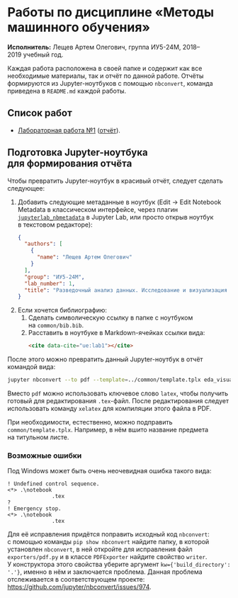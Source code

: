 # Работы по дисциплине «Методы машинного обучения»
**Исполнитель:** Лещев Артем Олегович, группа ИУ5-24М, 2018–2019&nbsp;учебный год.

Каждая работа расположена в&nbsp;своей папке и содержит как все необходимые материалы, так и отчёт по&nbsp;данной работе. Отчёты формируются из&nbsp;Jupyter-ноутбуков с&nbsp;помощью `nbconvert`, команда приведена в&nbsp;`README.md` каждой работы.

## Список работ
* [Лабораторная работа №1](./lab1) ([отчёт](lab1/eda_visualization.pdf)).

## Подготовка Jupyter-ноутбука для&nbsp;формирования отчёта
Чтобы превратить Jupyter-ноутбук в&nbsp;красивый отчёт, следует сделать следующее:

1. Добавить следующие метаданные в&nbsp;ноутбук (Edit -> Edit Notebook Metadata в&nbsp;классическом интерфейсе, через плагин [`jupyterlab_nbmetadata`](https://github.com/yuvipanda/jupyterlab-nbmetadata) в&nbsp;Jupyter&nbsp;Lab, или просто открыв ноутбук в&nbsp;текстовом редакторе):
    ```json
    {
      "authors": [
        {
          "name": "Лещев Артем Олегович"
        }
      ],
      "group": "ИУ5-24М",
      "lab_number": 1,
      "title": "Разведочный анализ данных. Исследование и визуализация данных"
    }
    ```
2. Если хочется библиографию:
    1. Сделать символическую ссылку в&nbsp;папке с&nbsp;ноутбуком на&nbsp;`common/bib.bib`.
    2. Расставить в&nbsp;ноутбуке в&nbsp;Markdown-ячейках ссылки вида:
        ```html
        <cite data-cite="ue:lab1"></cite>
        ```

После этого можно превратить данный Jupyter-ноутбук в&nbsp;отчёт командой вида:
```bash
jupyter nbconvert --to pdf --template=../common/template.tplx eda_visualization.ipynb
```
Вместо `pdf` можно использовать ключевое слово `latex`, чтобы получить готовый для&nbsp;редактирования `.tex`-файл. После редактирования следует использовать команду `xelatex` для&nbsp;компиляции этого файла в&nbsp;PDF.

При&nbsp;необходимости, естественно, можно подправить `common/template.tplx`. Например, в&nbsp;нём вшито название предмета на&nbsp;титульном листе.

### Возможные ошибки
Под&nbsp;Windows может быть очень неочевидная ошибка такого вида:
```
! Undefined control sequence.
<*> .\notebook
              .tex
?
! Emergency stop.
<*> .\notebook
              .tex
```
Для её исправления придётся поправить исходный код `nbconvert`: с&nbsp;помощью команды `pip show nbconvert` найдите папку, в&nbsp;которой установлен `nbconvert`, в&nbsp;ней откройте для исправления файл `exporters/pdf.py` и в&nbsp;классе `PDFExporter` найдите свойство `writer`. У&nbsp;конструктора этого свойства уберите аргумент `kw={'build_directory': '.'}`, именно в&nbsp;нём и заключается проблема. Данная проблема отслеживается в&nbsp;соответствующем проекте: https://github.com/jupyter/nbconvert/issues/974.
